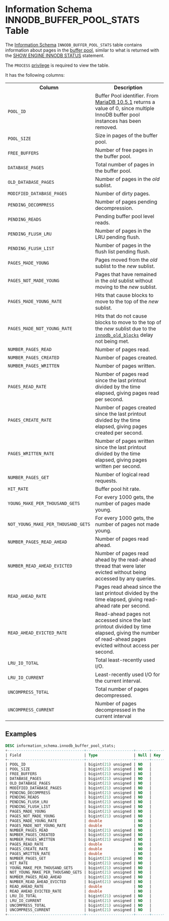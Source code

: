 # Information Schema INNODB_BUFFER_POOL_STATS Table

The [Information Schema](/kb/en/information_schema/) `INNODB_BUFFER_POOL_STATS` table contains information about pages in the [buffer pool](/kb/en/xtradbinnodb-memory-buffer/), similar to what is returned with the [SHOW ENGINE INNODB STATUS](/sql-statements-structure/sql-statements/administrative-sql-statements/show/show-engine-innodb-status/) statement.

The `PROCESS` [privilege](/sql-statements-structure/sql-statements/account-management-sql-commands/grant/) is required to view the table.

It has the following columns:

<table><tbody><tr><th>Column</th><th>Description</th></tr>
<tr><td><code>POOL_ID</code></td><td>Buffer Pool identifier. From <a href="/kb/en/mariadb-1051-release-notes/">MariaDB 10.5.1</a> returns a value of 0, since multiple InnoDB buffer pool instances has been removed.</td></tr>
<tr><td><code>POOL_SIZE</code></td><td>Size in pages of the buffer pool.</td></tr>
<tr><td><code>FREE_BUFFERS</code></td><td>Number of free pages in the buffer pool.</td></tr>
<tr><td><code>DATABASE_PAGES</code></td><td>Total number of pages in the buffer pool.</td></tr>
<tr><td><code>OLD_DATABASE_PAGES</code></td><td>Number of pages in the <em>old</em> sublist.</td></tr>
<tr><td><code>MODIFIED_DATABASE_PAGES</code></td><td>Number of dirty pages.</td></tr>
<tr><td><code>PENDING_DECOMPRESS</code></td><td>Number of pages pending decompression.</td></tr>
<tr><td><code>PENDING_READS</code></td><td>Pending buffer pool level reads.</td></tr>
<tr><td><code>PENDING_FLUSH_LRU</code></td><td>Number of pages in the LRU pending flush.</td></tr>
<tr><td><code>PENDING_FLUSH_LIST</code></td><td>Number of pages in the flush list pending flush.</td></tr>
<tr><td><code>PAGES_MADE_YOUNG</code></td><td>Pages moved from the <em>old</em> sublist to the <em>new</em> sublist.</td></tr>
<tr><td><code>PAGES_NOT_MADE_YOUNG</code></td><td>Pages that have remained in the <em>old</em> sublist without moving to the <em>new</em> sublist.</td></tr>
<tr><td><code>PAGES_MADE_YOUNG_RATE</code></td><td>Hits that cause blocks to move to the top of the <em>new</em> sublist.</td></tr>
<tr><td><code>PAGES_MADE_NOT_YOUNG_RATE</code></td><td>Hits that do not cause blocks to move to the top of the <em>new</em> sublist due to the <code><a href="/kb/en/xtradbinnodb-server-system-variables/#innodb_old_blocks_time">innodb_old_blocks</a></code> delay not being met.</td></tr>
<tr><td><code>NUMBER_PAGES_READ</code></td><td>Number of pages read.</td></tr>
<tr><td><code>NUMBER_PAGES_CREATED</code></td><td>Number of pages created.</td></tr>
<tr><td><code>NUMBER_PAGES_WRITTEN</code></td><td>Number of pages written.</td></tr>
<tr><td><code>PAGES_READ_RATE</code></td><td>Number of pages read since the last printout divided by the time elapsed, giving pages read per second.</td></tr>
<tr><td><code>PAGES_CREATE_RATE</code></td><td>Number of pages created since the last printout divided by the time elapsed, giving pages created per second.</td></tr>
<tr><td><code>PAGES_WRITTEN_RATE</code></td><td>Number of pages written since the last printout divided by the time elapsed, giving pages written per second.</td></tr>
<tr><td><code>NUMBER_PAGES_GET</code></td><td>Number of logical read requests.</td></tr>
<tr><td><code>HIT_RATE</code></td><td>Buffer pool hit rate.</td></tr>
<tr><td><code>YOUNG_MAKE_PER_THOUSAND_GETS</code></td><td>For every 1000 gets, the number of pages made young.</td></tr>
<tr><td><code>NOT_YOUNG_MAKE_PER_THOUSAND_GETS</code></td><td>For every 1000 gets, the number of pages not made young.</td></tr>
<tr><td><code>NUMBER_PAGES_READ_AHEAD</code></td><td>Number of pages read ahead.</td></tr>
<tr><td><code>NUMBER_READ_AHEAD_EVICTED</code></td><td>Number of pages read ahead by the read-ahead thread that were later evicted without being accessed by any queries.</td></tr>
<tr><td><code>READ_AHEAD_RATE</code></td><td>Pages read ahead since the last printout divided by the time elapsed, giving read-ahead rate per second.</td></tr>
<tr><td><code>READ_AHEAD_EVICTED_RATE</code></td><td>Read-ahead pages not accessed since the last printout divided by time elapsed, giving the number of read-ahead pages evicted without access per second.</td></tr>
<tr><td><code>LRU_IO_TOTAL</code></td><td>Total least-recently used I/O.</td></tr>
<tr><td><code>LRU_IO_CURRENT</code></td><td>Least-recently used I/O for the current interval.</td></tr>
<tr><td><code>UNCOMPRESS_TOTAL</code></td><td>Total number of pages decompressed.</td></tr>
<tr><td><code>UNCOMPRESS_CURRENT</code></td><td>Number of pages decompressed in the current interval</td></tr>
</tbody></table>

## Examples

```sql
DESC information_schema.innodb_buffer_pool_stats;
+----------------------------------+---------------------+------+-----+---------+-------+
| Field                            | Type                | Null | Key | Default | Extra |
+----------------------------------+---------------------+------+-----+---------+-------+
| POOL_ID                          | bigint(21) unsigned | NO   |     | 0       |       |
| POOL_SIZE                        | bigint(21) unsigned | NO   |     | 0       |       |
| FREE_BUFFERS                     | bigint(21) unsigned | NO   |     | 0       |       |
| DATABASE_PAGES                   | bigint(21) unsigned | NO   |     | 0       |       |
| OLD_DATABASE_PAGES               | bigint(21) unsigned | NO   |     | 0       |       |
| MODIFIED_DATABASE_PAGES          | bigint(21) unsigned | NO   |     | 0       |       |
| PENDING_DECOMPRESS               | bigint(21) unsigned | NO   |     | 0       |       |
| PENDING_READS                    | bigint(21) unsigned | NO   |     | 0       |       |
| PENDING_FLUSH_LRU                | bigint(21) unsigned | NO   |     | 0       |       |
| PENDING_FLUSH_LIST               | bigint(21) unsigned | NO   |     | 0       |       |
| PAGES_MADE_YOUNG                 | bigint(21) unsigned | NO   |     | 0       |       |
| PAGES_NOT_MADE_YOUNG             | bigint(21) unsigned | NO   |     | 0       |       |
| PAGES_MADE_YOUNG_RATE            | double              | NO   |     | 0       |       |
| PAGES_MADE_NOT_YOUNG_RATE        | double              | NO   |     | 0       |       |
| NUMBER_PAGES_READ                | bigint(21) unsigned | NO   |     | 0       |       |
| NUMBER_PAGES_CREATED             | bigint(21) unsigned | NO   |     | 0       |       |
| NUMBER_PAGES_WRITTEN             | bigint(21) unsigned | NO   |     | 0       |       |
| PAGES_READ_RATE                  | double              | NO   |     | 0       |       |
| PAGES_CREATE_RATE                | double              | NO   |     | 0       |       |
| PAGES_WRITTEN_RATE               | double              | NO   |     | 0       |       |
| NUMBER_PAGES_GET                 | bigint(21) unsigned | NO   |     | 0       |       |
| HIT_RATE                         | bigint(21) unsigned | NO   |     | 0       |       |
| YOUNG_MAKE_PER_THOUSAND_GETS     | bigint(21) unsigned | NO   |     | 0       |       |
| NOT_YOUNG_MAKE_PER_THOUSAND_GETS | bigint(21) unsigned | NO   |     | 0       |       |
| NUMBER_PAGES_READ_AHEAD          | bigint(21) unsigned | NO   |     | 0       |       |
| NUMBER_READ_AHEAD_EVICTED        | bigint(21) unsigned | NO   |     | 0       |       |
| READ_AHEAD_RATE                  | double              | NO   |     | 0       |       |
| READ_AHEAD_EVICTED_RATE          | double              | NO   |     | 0       |       |
| LRU_IO_TOTAL                     | bigint(21) unsigned | NO   |     | 0       |       |
| LRU_IO_CURRENT                   | bigint(21) unsigned | NO   |     | 0       |       |
| UNCOMPRESS_TOTAL                 | bigint(21) unsigned | NO   |     | 0       |       |
| UNCOMPRESS_CURRENT               | bigint(21) unsigned | NO   |     | 0       |       |
+----------------------------------+---------------------+------+-----+---------+-------+
```